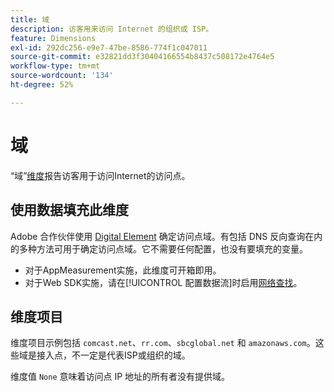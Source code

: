 ```yaml
---
title: 域
description: 访客用来访问 Internet 的组织或 ISP。
feature: Dimensions
exl-id: 292dc256-e9e7-47be-8586-774f1c047011
source-git-commit: e32821dd3f30404166554b8437c508172e4764e5
workflow-type: tm+mt
source-wordcount: '134'
ht-degree: 52%

---
```


# 域

“域”[维度](overview.md)报告访客用于访问Internet的访问点。

## 使用数据填充此维度

Adobe 合作伙伴使用 [Digital Element](https://www.digitalelement.com/) 确定访问点域。有包括 DNS 反向查询在内的多种方法可用于确定访问点域。它不需要任何配置，也没有要填充的变量。

* 对于AppMeasurement实施，此维度可开箱即用。
* 对于Web SDK实施，请在[!UICONTROL 配置数据流]时启用[网络查找](https://experienceleague.adobe.com/docs/experience-platform/datastreams/configure.html)。

## 维度项目

维度项目示例包括 `comcast.net`、`rr.com`、`sbcglobal.net` 和 `amazonaws.com`。这些域是接入点，不一定是代表ISP或组织的域。

维度值 `None` 意味着访问点 IP 地址的所有者没有提供域。
